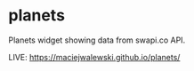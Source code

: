 # planets

Planets widget showing data from swapi.co API.

LIVE: https://maciejwalewski.github.io/planets/
